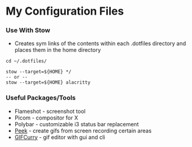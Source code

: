 # My Configuration Files

### Use With Stow

- Creates sym links of the contents within each .dotfiles directory and places them in the home directory

```command
cd ~/.dotfiles/

stow --target=${HOME} */
-- or --
stow --target=${HOME} alacritty
```

### Useful Packages/Tools

- Flameshot - screenshot tool
- Picom - compositor for X
- Polybar - customizable i3 status bar replacement
- [Peek](https://github.com/phw/peek) - create gifs from screen recording certain areas
- [GIFCurry](https://github.com/lettier/gifcurry) - gif editor with gui and cli
